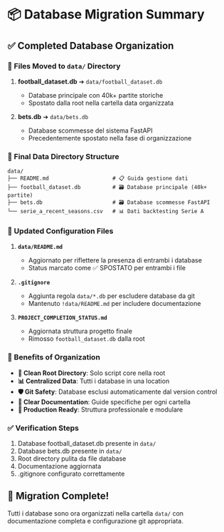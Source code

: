 # 📦 Database Migration Summary

## ✅ Completed Database Organization

### 🔄 Files Moved to `data/` Directory

1. **football_dataset.db** ➔ `data/football_dataset.db`
   - Database principale con 40k+ partite storiche
   - Spostato dalla root nella cartella data organizzata

2. **bets.db** ➔ `data/bets.db` 
   - Database scommesse del sistema FastAPI
   - Precedentemente spostato nella fase di organizzazione

### 📁 Final Data Directory Structure

```
data/
├── README.md                    # 📋 Guida gestione dati
├── football_dataset.db          # 🗃️ Database principale (40k+ partite)
├── bets.db                      # 🗃️ Database scommesse FastAPI
└── serie_a_recent_seasons.csv   # 📊 Dati backtesting Serie A
```

### 🔧 Updated Configuration Files

1. **`data/README.md`**
   - Aggiornato per riflettere la presenza di entrambi i database
   - Status marcato come ✅ SPOSTATO per entrambi i file

2. **`.gitignore`**
   - Aggiunta regola `data/*.db` per escludere database da git
   - Mantenuto `!data/README.md` per includere documentazione

3. **`PROJECT_COMPLETION_STATUS.md`**
   - Aggiornata struttura progetto finale
   - Rimosso `football_dataset.db` dalla root

### 🎯 Benefits of Organization

- **🧹 Clean Root Directory**: Solo script core nella root
- **📊 Centralized Data**: Tutti i database in una location 
- **🛡️ Git Safety**: Database esclusi automaticamente dal version control
- **📖 Clear Documentation**: Guide specifiche per ogni cartella
- **🚀 Production Ready**: Struttura professionale e modulare

### ✅ Verification Steps

1. Database football_dataset.db presente in `data/`
2. Database bets.db presente in `data/`  
3. Root directory pulita da file database
4. Documentazione aggiornata
5. .gitignore configurato correttamente

## 🎉 Migration Complete!

Tutti i database sono ora organizzati nella cartella `data/` con documentazione completa e configurazione git appropriata.